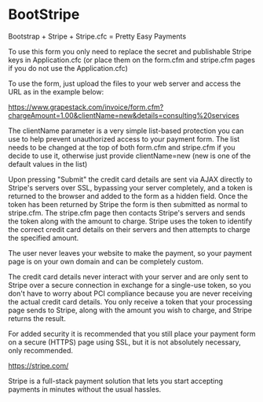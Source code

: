 BootStripe
==========

Bootstrap + Stripe + Stripe.cfc = Pretty Easy Payments

To use this form you only need to replace the secret and publishable Stripe keys in Application.cfc (or place them on the form.cfm and stripe.cfm pages if you do not use the Application.cfc)

To use the form, just upload the files to your web server and access the URL as in the example below:

https://www.grapestack.com/invoice/form.cfm?chargeAmount=1.00&clientName=new&details=consulting%20services

The clientName parameter is a very simple list-based protection you can use to help prevent unauthorized access to your payment form. The list needs to be changed at the top of both form.cfm and stripe.cfm if you decide to use it, otherwise just provide clientName=new (new is one of the default values in the list)

Upon pressing "Submit" the credit card details are sent via AJAX directly to Stripe's servers over SSL, bypassing your server completely, and a token is returned to the browser and added to the form as a hidden field. Once the token has been returned by Stripe the form is then submitted as normal to stripe.cfm. The stripe.cfm page then contacts Stripe's servers and sends the token along with the amount to charge. Stripe uses the token to identify the correct credit card details on their servers and then attempts to charge the specified amount.

The user never leaves your website to make the payment, so your payment page is on your own domain and can be completely custom.

The credit card details never interact with your server and are only sent to Stripe over a secure connection in exchange for a single-use token, so you don't have to worry about PCI compliance because you are never receiving the actual credit card details. You only receive a token that your processing page sends to Stripe, along with the amount you wish to charge, and Stripe returns the result.

For added security it is recommended that you still place your payment form on a secure (HTTPS) page using SSL, but it is not absolutely necessary, only recommended.

https://stripe.com/

Stripe is a full-stack payment solution that lets you start accepting payments in minutes without the usual hassles.